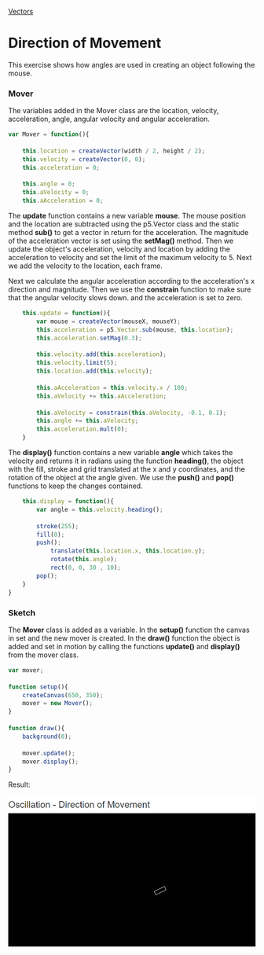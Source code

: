 [Vectors](../)

# Direction of Movement


This exercise shows how angles are used in creating an object following the mouse.

### Mover

The variables added in the Mover class are the location, velocity, acceleration, angle, angular velocity and angular acceleration.

```js
var Mover = function(){

    this.location = createVector(width / 2, height / 2);
    this.velocity = createVector(0, 0);
    this.acceleration = 0;

    this.angle = 0;
    this.aVelocity = 0;
    this.aAcceleration = 0;
```

The **update** function contains a new variable **mouse**. The mouse position and the location are subtracted using the p5.Vector class and the static method **sub()** to get a vector in return for the acceleration. The magnitude of the acceleration vector is set using the **setMag()** method. Then we update the object's acceleration, velocity and location by adding the acceleration to velocity and set the limit of the maximum velocity to 5. Next we add the velocity to the location, each frame.

Next we calculate the angular acceleration according to the acceleration's x direction and magnitude. Then we  use the **constrain** function to make sure that the angular velocity slows down. and the acceleration is set to zero.

```js
    this.update = function(){
        var mouse = createVector(mouseX, mouseY);
        this.acceleration = p5.Vector.sub(mouse, this.location);
        this.acceleration.setMag(0.3);

        this.velocity.add(this.acceleration);
        this.velocity.limit(5);
        this.location.add(this.velocity);

        this.aAcceleration = this.velocity.x / 100;
        this.aVelocity += this.aAcceleration;

        this.aVelocity = constrain(this.aVelocity, -0.1, 0.1);
        this.angle += this.aVelocity;
        this.acceleration.mult(0);
    }
```
The **display()** function contains a new variable **angle** which takes the velocity and returns it in radians using the function **heading()**, the object with the fill, stroke and grid translated at the x and y coordinates, and the rotation of the object at the angle given. We use the **push()** and **pop()** functions to keep the changes contained.

```js
    this.display = function(){
        var angle = this.velocity.heading();

        stroke(255);
        fill(0);
        push();
            translate(this.location.x, this.location.y);
            rotate(this.angle);
            rect(0, 0, 30 , 10);
        pop();
    }
}
```
### Sketch

The **Mover** class is added as a variable. In the **setup()** function the canvas in set and the new mover is created. In the **draw()** function the object is added and set in motion by calling the functions **update()** and **display()** from the mover class.

```js
var mover;

function setup(){
    createCanvas(650, 350);
    mover = new Mover();
}

function draw(){
    background(0);

    mover.update();
    mover.display();
}
```

Result:

![Direction](img/Sketch.PNG?raw=true "Direction")
